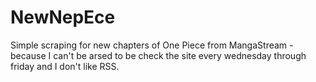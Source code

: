 # NewNepEce

Simple scraping for new chapters of One Piece from MangaStream - because
I can't be arsed to be check the site every wednesday through friday and I don't like RSS.
